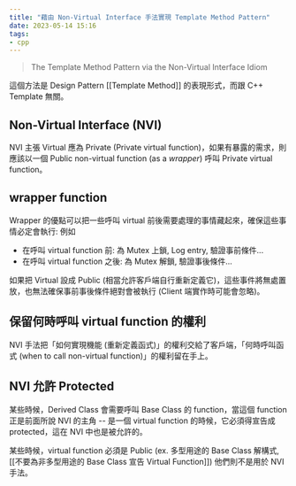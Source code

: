 ```yaml
---
title: "藉由 Non-Virtual Interface 手法實現 Template Method Pattern"
date: 2023-05-14 15:16
tags:
- cpp
---
```

> The Template Method Pattern via the Non-Virtual Interface Idiom

這個方法是 Design Pattern [[Template Method]] 的表現形式，而跟 C++ Template 無關。

## Non-Virtual Interface (NVI)
NVI 主張 Virtual 應為 Private (Private virtual function)，如果有暴露的需求，則應該以一個 Public non-virtual function (as a *wrapper*) 呼叫 Private virtual function。

## wrapper function
Wrapper 的優點可以把一些呼叫 virtual 前後需要處理的事情藏起來，確保這些事情必定會執行: 
例如
- 在呼叫 virtual function 前: 為 Mutex 上鎖, Log entry, 驗證事前條件...
- 在呼叫 virtual function 之後: 為 Mutex 解鎖, 驗證事後條件...

如果把 Virtual 設成 Public (相當允許客戶端自行重新定義它)，這些事件將無處置放，也無法確保事前事後條件絕對會被執行 (Client 端實作時可能會忽略)。

## 保留何時呼叫 virtual function 的權利
NVI 手法把「如何實現機能 (重新定義函式)」的權利交給了客戶端，「何時呼叫函式 (when to call non-virtual function)」的權利留在手上。

## NVI 允許 Protected
某些時候，Derived Class 會需要呼叫 Base Class 的 function，當這個 function 正是前面所說 NVI 的主角 -- 是一個 virtual function 的時候，它必須得宣告成 protected，這在 NVI 中也是被允許的。

某些時候，virtual function 必須是 Public (ex. 多型用途的 Base Class 解構式, [[不要為非多型用途的 Base Class 宣告 Virtual Function]]) 他們則不是用於 NVI 手法。
